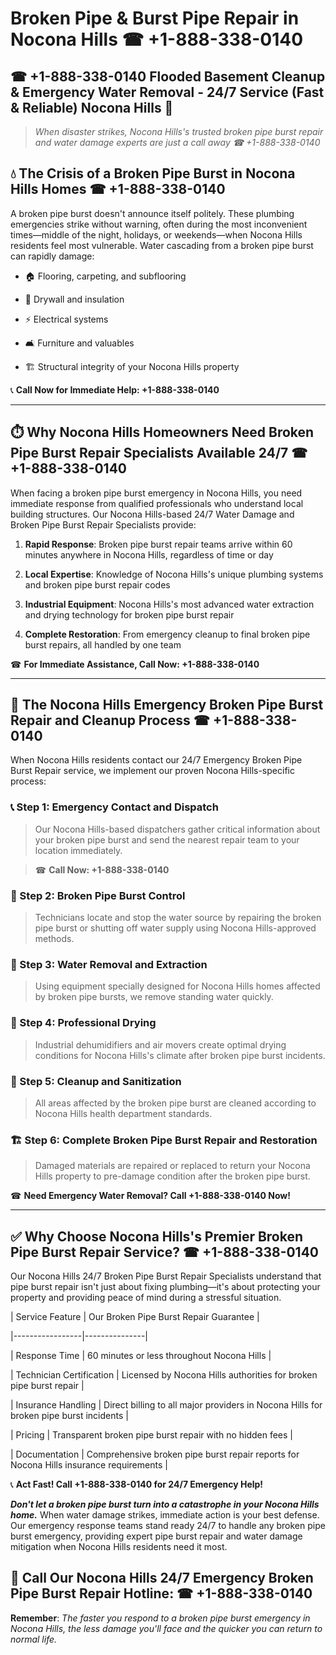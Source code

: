 # Broken Pipe & Burst Pipe Repair in Nocona Hills ☎ +1-888-338-0140  
## ☎ +1-888-338-0140 Flooded Basement Cleanup & Emergency Water Removal - 24/7 Service (Fast & Reliable) Nocona Hills 🚨  

> *When disaster strikes, Nocona Hills's trusted broken pipe burst repair and water damage experts are just a call away ☎ +1-888-338-0140*  

## 💧 The Crisis of a Broken Pipe Burst in Nocona Hills Homes ☎ +1-888-338-0140  

A broken pipe burst doesn't announce itself politely. These plumbing emergencies strike without warning, often during the most inconvenient times—middle of the night, holidays, or weekends—when Nocona Hills residents feel most vulnerable. Water cascading from a broken pipe burst can rapidly damage:  

* 🏠 Flooring, carpeting, and subflooring  
* 🧱 Drywall and insulation  
* ⚡ Electrical systems  
* 🛋️ Furniture and valuables  
* 🏗️ Structural integrity of your Nocona Hills property  

📞 **Call Now for Immediate Help: +1-888-338-0140**  

---  

## ⏱️ Why Nocona Hills Homeowners Need Broken Pipe Burst Repair Specialists Available 24/7 ☎ +1-888-338-0140  

When facing a broken pipe burst emergency in Nocona Hills, you need immediate response from qualified professionals who understand local building structures. Our Nocona Hills-based 24/7 Water Damage and Broken Pipe Burst Repair Specialists provide:  

1. **Rapid Response**: Broken pipe burst repair teams arrive within 60 minutes anywhere in Nocona Hills, regardless of time or day  
2. **Local Expertise**: Knowledge of Nocona Hills's unique plumbing systems and broken pipe burst repair codes  
3. **Industrial Equipment**: Nocona Hills's most advanced water extraction and drying technology for broken pipe burst repair  
4. **Complete Restoration**: From emergency cleanup to final broken pipe burst repairs, all handled by one team  

☎ **For Immediate Assistance, Call Now: +1-888-338-0140**  

---  

## 🔧 The Nocona Hills Emergency Broken Pipe Burst Repair and Cleanup Process ☎ +1-888-338-0140  

When Nocona Hills residents contact our 24/7 Emergency Broken Pipe Burst Repair service, we implement our proven Nocona Hills-specific process:  

### 📞 Step 1: Emergency Contact and Dispatch  
> Our Nocona Hills-based dispatchers gather critical information about your broken pipe burst and send the nearest repair team to your location immediately.  
> ☎ **Call Now: +1-888-338-0140**  

### 🚿 Step 2: Broken Pipe Burst Control  
> Technicians locate and stop the water source by repairing the broken pipe burst or shutting off water supply using Nocona Hills-approved methods.  

### 🌊 Step 3: Water Removal and Extraction  
> Using equipment specially designed for Nocona Hills homes affected by broken pipe bursts, we remove standing water quickly.  

### 💨 Step 4: Professional Drying  
> Industrial dehumidifiers and air movers create optimal drying conditions for Nocona Hills's climate after broken pipe burst incidents.  

### 🧼 Step 5: Cleanup and Sanitization  
> All areas affected by the broken pipe burst are cleaned according to Nocona Hills health department standards.  

### 🏗️ Step 6: Complete Broken Pipe Burst Repair and Restoration  
> Damaged materials are repaired or replaced to return your Nocona Hills property to pre-damage condition after the broken pipe burst.  

☎ **Need Emergency Water Removal? Call +1-888-338-0140 Now!**  

---  

## ✅ Why Choose Nocona Hills's Premier Broken Pipe Burst Repair Service? ☎ +1-888-338-0140  

Our Nocona Hills 24/7 Broken Pipe Burst Repair Specialists understand that pipe burst repair isn't just about fixing plumbing—it's about protecting your property and providing peace of mind during a stressful situation.  

| Service Feature | Our Broken Pipe Burst Repair Guarantee |  
|-----------------|---------------|  
| Response Time | 60 minutes or less throughout Nocona Hills |  
| Technician Certification | Licensed by Nocona Hills authorities for broken pipe burst repair |  
| Insurance Handling | Direct billing to all major providers in Nocona Hills for broken pipe burst incidents |  
| Pricing | Transparent broken pipe burst repair with no hidden fees |  
| Documentation | Comprehensive broken pipe burst repair reports for Nocona Hills insurance requirements |  

📞 **Act Fast! Call +1-888-338-0140 for 24/7 Emergency Help!**  

***Don't let a broken pipe burst turn into a catastrophe in your Nocona Hills home.*** When water damage strikes, immediate action is your best defense. Our emergency response teams stand ready 24/7 to handle any broken pipe burst emergency, providing expert pipe burst repair and water damage mitigation when Nocona Hills residents need it most.  

## 📱 Call Our Nocona Hills 24/7 Emergency Broken Pipe Burst Repair Hotline: ☎ +1-888-338-0140  

**Remember**: *The faster you respond to a broken pipe burst emergency in Nocona Hills, the less damage you'll face and the quicker you can return to normal life.*